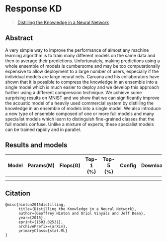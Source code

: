 # Response KD

> [Distilling the Knowledge in a Neural Network](https://arxiv.org/abs/1503.02531)

<!-- [ALGORITHM] -->

## Abstract

A very simple way to improve the performance of almost any machine learning algorithm is to train many different models on the same data and then to average their predictions. Unfortunately, making predictions using a whole ensemble of models is cumbersome and may be too computationally expensive to allow deployment to a large number of users, especially if the individual models are large neural nets. Caruana and his collaborators have shown that it is possible to compress the knowledge in an ensemble into a single model which is much easier to deploy and we develop this approach further using a different compression technique. We achieve some surprising results on MNIST and we show that we can significantly improve the acoustic model of a heavily used commercial system by distilling the knowledge in an ensemble of models into a single model. We also introduce a new type of ensemble composed of one or more full models and many specialist models which learn to distinguish fine-grained classes that the full models confuse. Unlike a mixture of experts, these specialist models can be trained rapidly and in parallel.

<!-- <div align=center>
<img src="https://user-images.githubusercontent.com/26739999/142578905-9be586ec-f6fd-4bfb-bbba-432f599d3b9b.png" width="60%"/>
</div> -->

## Results and models

<!-- ### ImageNet-1k -->

| Model | Params(M) | Flops(G) | Top-1 (%) | Top-5 (%) | Config | Download |
| :---: | :-------: | :------: | :-------: | :-------: | :----: | :------: |
|       |           |          |           |           |        |          |
|       |           |          |           |           |        |          |

## Citation

```
@misc{hinton2015distilling,
      title={Distilling the Knowledge in a Neural Network},
      author={Geoffrey Hinton and Oriol Vinyals and Jeff Dean},
      year={2015},
      eprint={1503.02531},
      archivePrefix={arXiv},
      primaryClass={stat.ML}
}
```
